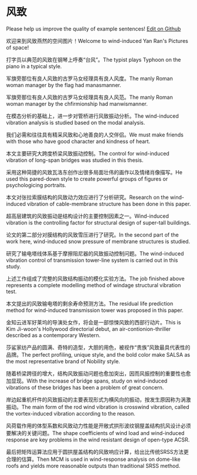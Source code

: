 # 风致

Please help us improve the quality of example sentences! [Edit on Github](https://github.com/jiyushe/jiyu-example-sentence-source/blob/main/chinese/fengzhi.md)

<p><span class="chinese">欢迎来到风致燕然的空间图片！</span><span class="english">Welcome to wind-induced Yan Ran's Pictures of space!</span></p>

<p><span class="chinese">打字员以典范的风致在钢琴上呼奏“台风”。</span><span class="english">The typist plays Typhoon on the piano in a typical style.</span></p>

<p><span class="chinese">军旗旁那位有良人风致的古罗马女经理具有良人风度。</span><span class="english">The manly Roman woman manager by the flag had manasmanner.</span></p>

<p><span class="chinese">军旗旁那位有良人风致的古罗马女经理具有良人风范。</span><span class="english">The manly Roman woman manager by the chfirmionship had manwismanner.</span></p>

<p><span class="chinese">在模态分析的基础上，进一步对管桥进行风致振动分析。</span><span class="english">The wind-induced vibration analysis is studied based on the modal analysis.</span></p>

<p><span class="chinese">我们必需和往往具有精采风致和心地善良的人交伴侣。</span><span class="english">We must make friends with those who have good character and kindness of heart.</span></p>

<p><span class="chinese">本文主要研究大跨度桥梁风致振动控制。</span><span class="english">The control for wind-induced vibration of long-span bridges was studied in this thesis.</span></p>

<p><span class="chinese">采用这种简捷的风致瓦洛东创作出很多局面壮伟的画作以及情绪肖像描写。</span><span class="english">He used this pared-down style to create powerful groups of figures or psychologicing portraits.</span></p>

<p><span class="chinese">本文对张拉索膜结构的风致动力效应进行了分析研究。</span><span class="english">Research on the wind-induced vibration of cable-membrane structure has been done in this paper.</span></p>

<p><span class="chinese">超高层建筑的风致振动是结构设计的主要控制因素之一。</span><span class="english">Wind-induced vibration is the controlling factor for structural design of super-tall buildings.</span></p>

<p><span class="chinese">论文的第二部分对膜结构的风致雪压进行了研究。</span><span class="english">In the second part of the work here, wind-induced snow pressure of membrane structures is studied.</span></p>

<p><span class="chinese">研究了输电塔线体系基于摩擦阻尼器的风致振动控制问题。</span><span class="english">The wind-induced vibration control of transmission tower-line system is carried out in this study.</span></p>

<p><span class="chinese">上述工作组成了完整的风致结构振动的模化实验方法。</span><span class="english">The job finished above represents a complete modelling method of windage structural vibration test.</span></p>

<p><span class="chinese">本文提出的风致输电塔的剩余寿命预测方法。</span><span class="english">The residual life prediction method for wind-induced transmission tower was proposed in this paper.</span></p>

<p><span class="chinese">金知云进军好莱坞的导演处女作，将会是一部惊悚风致的西部行动片。</span><span class="english">This is Kim Ji-woon's Hollywood directorial debut, an air-contionion-thriller described as a contemporary Western.</span></p>

<p><span class="chinese">莎鲨家纺产品的圆满、奇特的造型，大胆的用色，被视作“贵族”风致最具代表性的品牌。</span><span class="english">The perfect profiling, unique style, and the bold color make SALSA as the most representative brand of Nobility style.</span></p>

<p><span class="chinese">随着桥梁跨径的增大，结构风致振动问题也愈加突出，因而风振控制的重要性也愈加显现。</span><span class="english">With the increase of bridge spans, study on wind-induced vibrations of these bridges has been a problem of great concern.</span></p>

<p><span class="chinese">岸边起重机杆件的风致振动的主要表现形式为横风向的振动，按发生原因称为涡激振动。</span><span class="english">The main form of the rod wind vibration is crosswind vibration, called the vortex-induced vibration according to the reason.</span></p>

<p><span class="chinese">风荷载作用的体型系数和风致动力性能是开敞式拱形波纹钢屋盖结构抗风设计必须要解决的关键问题。</span><span class="english">The shape coefficients of wind load and wind-induced response are key problems in the wind resistant design of open-type ACSR.</span></p>

<p><span class="chinese">最后把矩阵运算法应用于圆拱屋盖结构的风致响应计算，给出比传统SRSS方法更合理的估算。</span><span class="english">Then MCM is used in wind-response analysis on dome-like roofs and yields more reasonable outputs than traditional SRSS method.</span></p>

